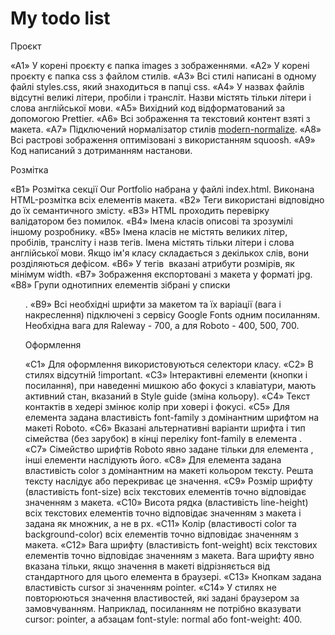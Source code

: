 # My todo list

Проєкт

«A1» У корені проєкту є папка images з зображеннями. «A2» У корені проєкту є
папка css з файлом стилів. «A3» Всі стилі написані в одному файлі styles.css,
який знаходиться в папці css. «A4» У назвах файлів відсутні великі літери,
пробіли і трансліт. Назви містять тільки літери і слова англійської мови. «A5»
Вихідний код відформатований за допомогою Prettier. «A6» Всі зображення та
текстовий контент взяті з макета. «A7» Підключений нормалізатор стилів
[modern-normalize](https://cdnjs.com/libraries/modern-normalize). «A8» Всі
растрові зображення оптимізовані з використанням squoosh. «A9» Код написаний з
дотриманням настанови.

Розмітка

«B1» Розмітка секції Our Portfolio набрана у файлі index.html. Виконана
HTML-розмітка всіх елементів макета. «B2» Теги використані відповідно до їх
семантичного змісту. «B3» HTML проходить перевірку валідатором без помилок. «B4»
Імена класів описові та зрозумілі іншому розробнику. «B5» Імена класів не
містять великих літер, пробілів, трансліту і назв тегів. Імена містять тільки
літери і слова англійської мови. Якщо ім'я класу складається з декількох слів,
вони розділяються дефісом. «B6» У тегів <img> вказані атрибути розмірів, як
мінімум width. «B7» Зображення експортовані з макета у форматі jpg. «B8» Групи
однотипних елементів зібрані у списки <ul>. «B9» Всі необхідні шрифти за макетом
та їх варіації (вага і накреслення) підключені з сервісу Google Fonts одним
посиланням. Необхідна вага для Raleway - 700, а для Roboto - 400, 500, 700.

Оформлення

«C1» Для оформлення використовуються селектори класу. «C2» В стилях відсутній
!important. «C3» Інтерактивні елементи (кнопки і посилання), при наведенні
мишкою або фокусі з клавіатури, мають активний стан, вказаний в Style guide
(зміна кольору). «С4» Текст контактів в хедері змінює колір при ховері і фокусі.
«С5» Для елемента <body> задана властивість font-family з домінантним шрифтом на
макеті Roboto. «С6» Вказані альтернативні варіанти шрифта і тип сімейства (без
зарубок) в кінці переліку font-family в елемента <body>. «С7» Сімейство шрифтів
Roboto явно задане тільки для елемента <body>, інші елементи наслідують його.
«С8» Для елемента <body> задана властивість color з домінантним на макеті
кольором тексту. Решта тексту наслідує або перекриває це значення. «С9» Розмір
шрифту (властивість font-size) всіх текстових елементів точно відповідає
значенням з макета. «С10» Висота рядка (властивість line-height) всіх текстових
елементів точно відповідає значенням з макета і задана як множник, а не в px.
«С11» Колір (властивості color та background-color) всіх елементів точно
відповідає значенням з макета. «С12» Вага шрифту (властивість font-weight) всіх
текстових елементів точно відповідає значенням з макета. Вага шрифту явно
вказана тільки, якщо значення в макеті відрізняється від стандартного для цього
елемента в браузері. «С13» Кнопкам задана властивість cursor зі значенням
pointer. «С14» У стилях не повторюються значення властивостей, які задані
браузером за замовчуванням. Наприклад, посиланням не потрібно вказувати cursor:
pointer, а абзацам font-style: normal або font-weight: 400.
